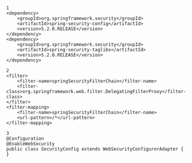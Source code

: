     1
    <dependency>
        <groupId>org.springframework.security</groupId>
        <artifactId>spring-security-config</artifactId>
        <version>5.2.0.RELEASE</version>
    </dependency>
    <dependency>
        <groupId>org.springframework.security</groupId>
        <artifactId>spring-security-taglibs</artifactId>
        <version>5.2.0.RELEASE</version>
    </dependency>
    
    2
    <filter>
        <filter-name>springSecurityFilterChain</filter-name>
        <filter-class>org.springframework.web.filter.DelegatingFilterProxy</filter-class>
    </filter>
    <filter-mapping>
        <filter-name>springSecurityFilterChain</filter-name>
        <url-pattern>/*</url-pattern>
    </filter-mapping>
    
    3
    @Configuration
    @EnableWebSecurity
    public class SecurityConfig extends WebSecurityConfigurerAdapter {
    }
    